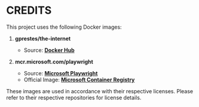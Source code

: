 # CREDITS

This project uses the following Docker images:

1. **gprestes/the-internet**
   - Source: [**Docker Hub**](https://hub.docker.com/r/gprestes/the-internet)


2. **mcr.microsoft.com/playwright**
   - Source: [**Microsoft Playwright**](https://playwright.dev/)
   - Official Image: [**Microsoft Container Registry**](https://mcr.microsoft.com/en-us/artifact/mar/playwright)

These images are used in accordance with their respective licenses. Please refer to their respective repositories for license details.
